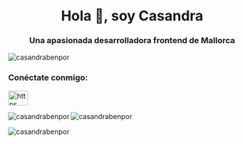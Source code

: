 <h1 align="center">Hola 👋, soy Casandra</h1>
<h3 align="center">Una apasionada desarrolladora frontend de Mallorca</h3>

<p align="left"> <img src=" https://komarev.com/ghpvc/?username=casandrabenpor&label=Profile%20views&color=0e75b6&style=flat" alt="casandrabenpor" /> </p>

<h3 align="left">Conéctate conmigo:</h3>
<p align="left">
<a href="https://linkedin.com/in/https://www.linkedin.com/in/casandra-bennassar-porcel/" target="blank"><img align="center" src="https://raw.githubusercontent.com/rahuldkjain/github-profile-readme-generator/master/src/images/icons/Social/linked-in-alt.svg" alt="https ://www.linkedin.com/in/casandra-bennassar-porcel/" height="30" width="40" /></a>
</p>



<p><img align="left" src="https://github-readme-stats.vercel.app/api/top-langs?username=casandrabenpor&show_icons=true&locale=en&layout=compact" alt="casandrabenpor" /> </p>

<p> <img align="center" src="https://github-readme-stats.vercel.app/api?username=casandrabenpor&show_icons=true&locale=en" alt="casandrabenpor" /> </p>

<p><img align="center" src="https://github-readme-streak-stats.herokuapp.com/?user=casandrabenpor&" alt="casandrabenpor" /></p>
